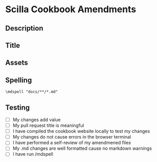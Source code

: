 # Scilla Cookbook Amendments

## Description

<!-- Please include a summary of the changes. A bulletpoint list of topics covered or pages changed will suffice.
 -->

## Title

<!-- The title of your pull request should follow the standard:

[docs] create `example` page
[docs] update `example` section
[docs] delete `example` image

[docs] create scilla dex page
[docs] update zilliqa-js call contract section
[docs] delete unused images -->

## Assets

<!-- Images should be `.png` and be less than 15kb in size

Images should be compressed using tinypng.com -->

## Spelling

<!-- Check markdown spelling mistakes and add exceptions to the dictionary by running -->

`\mdspell "docs/**/*.md"`

## Testing

- [ ] My changes add value
- [ ] My pull request title is meaningful
- [ ] I have compiled the cookbook website locally to test my changes
- [ ] My changes do not cause errors in the browser terminal
- [ ] I have performed a self-review of my amendmened files
- [ ] My .md changes are well formatted cause no markdown warnings
- [ ] I have run /mdspell
